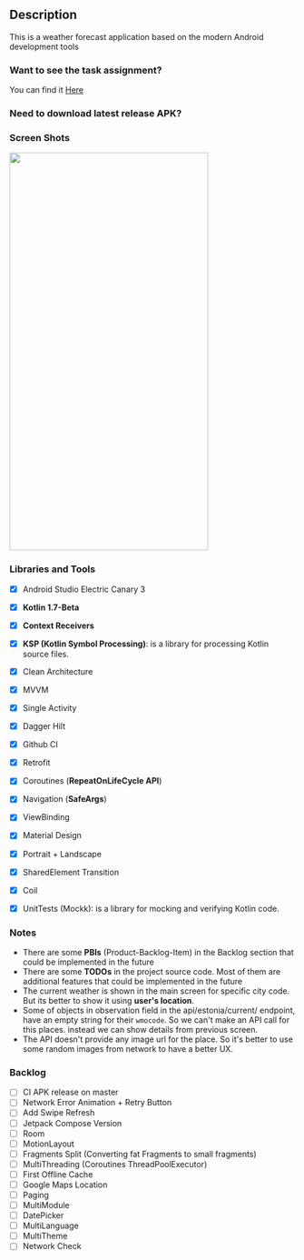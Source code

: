## Description

This is a weather forecast application based on the modern Android development tools

### Want to see the task assignment?

You can find it [Here](TASK.md)

### Need to download latest release APK?



### Screen Shots

<a href="url"><img src="art/loading" width="350" height="700"></a>

### Libraries and Tools
- [x] Android Studio Electric Canary 3
- [x] **Kotlin 1.7-Beta**
- [x] **Context Receivers**
- [x] **KSP (Kotlin Symbol Processing)**: is a library for processing Kotlin source files.
- [x] Clean Architecture
- [x] MVVM
- [x] Single Activity
- [x] Dagger Hilt
- [x] Github CI
- [x] Retrofit
- [x] Coroutines (**RepeatOnLifeCycle API**)
- [x] Navigation (**SafeArgs**)
- [x] ViewBinding
- [x] Material Design
- [x] Portrait + Landscape
- [x] SharedElement Transition
- [x] Coil
- [x] UnitTests (Mockk): is a library for mocking and verifying Kotlin code.


### Notes

- There are some **PBIs** (Product-Backlog-Item) in the Backlog section that could be implemented in
  the future
- There are some **TODOs** in the project source code. Most of them are additional features that
  could be implemented in the future
- The current weather is shown in the main screen for specific city code. But its better to show it
  using **user's location**.
- Some of objects in observation field in the api/estonia/current/ endpoint, have an empty string for their `wmocode`.
  So we can't make an API call for this places. instead we can show details from previous screen.
- The API doesn't provide any image url for the place. So it's better to use some random images from network to have a better UX.

### Backlog

- [ ] CI APK release on master
- [ ] Network Error Animation + Retry Button
- [ ] Add Swipe Refresh
- [ ] Jetpack Compose Version
- [ ] Room
- [ ] MotionLayout
- [ ] Fragments Split (Converting fat Fragments to small fragments)
- [ ] MultiThreading (Coroutines ThreadPoolExecutor)
- [ ] First Offline Cache
- [ ] Google Maps Location
- [ ] Paging
- [ ] MultiModule
- [ ] DatePicker
- [ ] MultiLanguage
- [ ] MultiTheme
- [ ] Network Check
